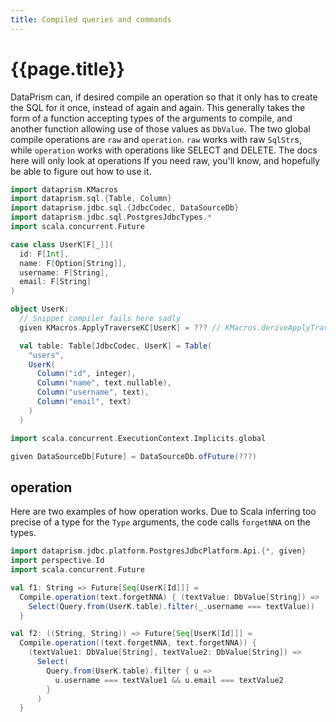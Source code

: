 ```yaml
---
title: Compiled queries and commands
---
```


# {{page.title}}

DataPrism can, if desired compile an operation so that it only has to create the SQL for it once, instead of again and
again. This generally takes the form of a function accepting types of the arguments to compile, and another function
allowing use of those values as `DbValue`. The two global compile operations are `raw` and `operation`. `raw` works with
raw `SqlStr`s, while `operation` works with operations like SELECT and DELETE. The docs here will only look at operations If
you need raw, you'll know, and hopefully be able to figure out how to use it.

```scala 3 sc-name:Setup.scala
import dataprism.KMacros
import dataprism.sql.{Table, Column}
import dataprism.jdbc.sql.{JdbcCodec, DataSourceDb}
import dataprism.jdbc.sql.PostgresJdbcTypes.*
import scala.concurrent.Future

case class UserK[F[_]](
  id: F[Int],
  name: F[Option[String]],
  username: F[String],
  email: F[String]
)

object UserK:
  // Snippet compiler fails here sadly
  given KMacros.ApplyTraverseKC[UserK] = ??? // KMacros.deriveApplyTraverseKC[UserK]

  val table: Table[JdbcCodec, UserK] = Table(
    "users",
    UserK(
      Column("id", integer),
      Column("name", text.nullable),
      Column("username", text),
      Column("email", text)
    )
  )

import scala.concurrent.ExecutionContext.Implicits.global

given DataSourceDb[Future] = DataSourceDb.ofFuture(???)
```

## operation

Here are two examples of how operation works. Due to Scala inferring too precise of a type for the `Type` arguments, 
the code calls `forgetNNA` on the types.

```scala 3 sc-compile-with:Setup.scala
import dataprism.jdbc.platform.PostgresJdbcPlatform.Api.{*, given}
import perspective.Id
import scala.concurrent.Future

val f1: String => Future[Seq[UserK[Id]]] =
  Compile.operation(text.forgetNNA) { (textValue: DbValue[String]) =>
    Select(Query.from(UserK.table).filter(_.username === textValue))
  }

val f2: ((String, String)) => Future[Seq[UserK[Id]]] =
  Compile.operation((text.forgetNNA, text.forgetNNA)) {
    (textValue1: DbValue[String], textValue2: DbValue[String]) =>
      Select(
        Query.from(UserK.table).filter { u =>
          u.username === textValue1 && u.email === textValue2
        }
      )
  }
```
